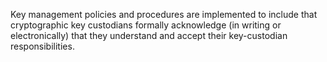 Key management policies and procedures are implemented to include that cryptographic key custodians formally acknowledge (in writing or electronically) that they understand and accept their key-custodian responsibilities.